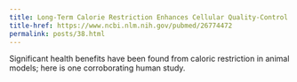```yaml
---
title: Long-Term Calorie Restriction Enhances Cellular Quality-Control Processes in Human Skeletal Muscle
title-href: https://www.ncbi.nlm.nih.gov/pubmed/26774472
permalink: posts/38.html
---
```


Significant health benefits have been found from caloric restriction in animal models; here is one corroborating human study.